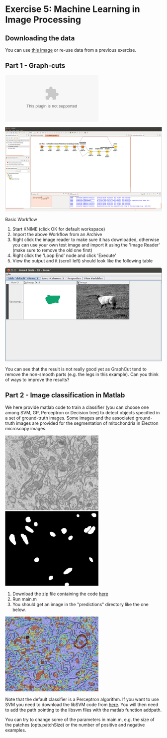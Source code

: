 # Exercise 5: Machine Learning in Image Processing


## Downloading the data

You can use [this image](05-files/1_29_s.bmp) or re-use data from a previous exercise.

## Part 1 - Graph-cuts

![Workflow](05-files/KNIME_GraphCut.zip)

![Output Images](05-files/GraphCut.png)

Basic Workflow

1. Start KNIME (click OK for default workspace)
1. Import the above Workflow from an Archive
1. Right click the image reader to make sure it has downloaded, otherwise you can use your own test image and import it using the 'Image Reader' (make sure to remove the old one first)
1. Right click the 'Loop End' node and click 'Execute'
1. View the output and it (scroll left) should look like the following table

![Output Images](05-files/GraphCut_output.png)

You can see that the result is not really good yet as GraphCut tend to remove the non-smooth parts (e.g. the legs in this example). Can you think of ways to improve the results?

## Part 2 - Image classification in Matlab

We here provide matlab code to train a classifier (you can choose one among SVM, GP, Perceptron or Decision tree) to detect objects specified in a set of ground-truth images. Some images and the associated ground-truth images are provided for the segmentation of mitochondria in Electron microscopy images.

![Output Images](05-files/FIBSLICE0160.png) ![Output Images](05-files/FIBSLICE0160_GT.png)

1. Download the zip file containing the code [here](http://lucchia.free.fr/code/segmentation.zip)
2. Run main.m
3. You should get an image in the "predictions" directory like the one below. 

![Output Images](05-files/classifier_output.png)

Note that the default classifier is a Perceptron algorithm. If you want to use SVM you need to download the libSVM code from [here](http://www.csie.ntu.edu.tw/~cjlin/libsvm/). You will then need to add the path pointing to the libsvm files with the matlab function addpath.

You can try to change some of the parameters in main.m, e.g. the size of the patches (opts.patchSize) or the number of positive and negative examples.
